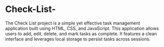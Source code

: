 # Check-List-
The Check List project is a simple yet effective task management application built using HTML, CSS, and JavaScript. This application allows users to add, edit, delete, and mark tasks as complete. It features a clean interface and leverages local storage to persist tasks across sessions.
